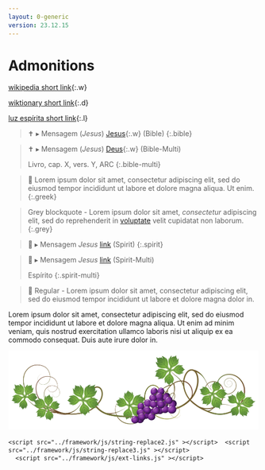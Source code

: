 ```yaml
---
layout: 0-generic
version: 23.12.15
---
```


# Admonitions

[wikipedia short link](Deus){:.w}

[wiktionary short link](Deus){:.d}

[luz espírita short link](Deus){:.l}

> ✝️ ▸ Mensagem (*Jesus*) [Jesus](Jesus){:.w}  (Bible)
{:.bible}

> ✝️ ▸ Mensagem (*Jesus*) [Deus](Deus){:.w}  (Bible-Multi)
>
> Livro, cap. X, vers. Y, ARC
{:.bible-multi}

> 🏺 Lorem ipsum dolor sit amet, consectetur adipiscing elit, sed do eiusmod tempor incididunt ut labore et dolore magna aliqua. Ut enim.
{:.greek}

> Grey blockquote - Lorem ipsum dolor sit amet, *consectetur* adipiscing elit, sed do reprehenderit in [voluptate](page.html) velit cupidatat non laborum.
{:.grey}

> 👻 ▸ Mensagem *Jesus* [link](link.html)  (Spirit)
{:.spirit}

> 👻 ▸ Mensagem *Jesus* [link](link.html) (Spirit-Multi)
>
> Espírito
{:.spirit-multi}

> 👻 Regular - Lorem ipsum dolor sit amet, consectetur adipiscing elit, sed do eiusmod tempor incididunt ut labore et dolore magna dolor in.

Lorem ipsum dolor sit amet, consectetur adipiscing elit, sed do eiusmod tempor incididunt ut labore et dolore magna aliqua. Ut enim ad minim veniam, quis nostrud exercitation ullamco laboris nisi ut aliquip ex ea commodo consequat. Duis aute irure dolor in.

<img src="./content/images/vine.png">

  <!-- SCRIPTS -->
  <script src="../framework/js/string-replace1.js" ></script>
    <script src="../framework/js/string-replace2.js" ></script>  <script src="../framework/js/string-replace3.js" ></script>
      <script src="../framework/js/ext-links.js" ></script>